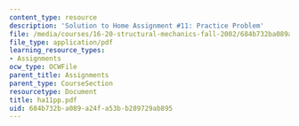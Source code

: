 ```yaml
---
content_type: resource
description: 'Solution to Home Assignment #11: Practice Problem'
file: /media/courses/16-20-structural-mechanics-fall-2002/684b732ba089a24fa53bb289729ab895_ha11pp.pdf
file_type: application/pdf
learning_resource_types:
- Assignments
ocw_type: OCWFile
parent_title: Assignments
parent_type: CourseSection
resourcetype: Document
title: ha11pp.pdf
uid: 684b732b-a089-a24f-a53b-b289729ab895
---
```

